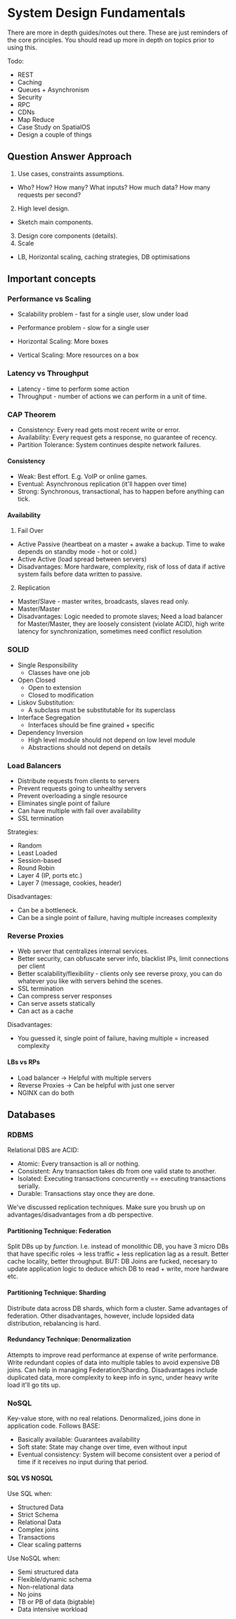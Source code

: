 
# System Design Fundamentals

There are more in depth guides/notes out there. These are just reminders of the core principles. You should read up more in depth on topics prior to using this.

Todo:
- REST
- Caching
- Queues + Asynchronism
- Security
- RPC
- CDNs
- Map Reduce
- Case Study on SpatialOS
- Design a couple of things

## Question Answer Approach

1. Use cases, constraints assumptions.
  - Who? How? How many? What inputs? How much data? How many requests per second?
2. High level design.
  - Sketch main components.
3. Design core components (details).
4. Scale
  - LB, Horizontal scaling, caching strategies, DB optimisations
 
## Important concepts
  
### Performance vs Scaling

- Scalability problem - fast for a single user, slow under load
- Performance problem - slow for a single user

- Horizontal Scaling: More boxes
- Vertical Scaling: More resources on a box

### Latency vs Throughput

- Latency - time to perform some action
- Throughput - number of actions we can perform in a unit of time.

### CAP Theorem

- Consistency: Every read gets most recent write or error.
- Availability: Every request gets a response, no guarantee of recency.
- Partition Tolerance: System continues despite network failures.

#### Consistency

- Weak: Best effort. E.g. VoIP or online games.
- Eventual: Asynchronous replication (it'll happen over time)
- Strong: Synchronous, transactional, has to happen before anything can tick.

#### Availability

1. Fail Over
  - Active Passive (heartbeat on a master + awake a backup. Time to wake depends on standby mode - hot or cold.)
  - Active Active (load spread between servers)
  - Disadvantages: More hardware, complexity, risk of loss of data if active system fails before data written to passive.
2. Replication
  - Master/Slave - master writes, broadcasts, slaves read only.
  - Master/Master
  - Disadvantages: Logic needed to promote slaves; Need a load balancer for Master/Master, they are loosely consistent (violate ACID), high write latency for synchronization, sometimes need conflict resolution
  
### SOLID

- Single Responsibility
  - Classes have one job
- Open Closed
  - Open to extension
  - Closed to modification
- Liskov Substitution:
  - A subclass must be substitutable for its superclass
- Interface Segregation
  - Interfaces should be fine grained + specific
- Dependency Inversion
  - High level module should not depend on low level module
  - Abstractions should not depend on details
  
### Load Balancers

- Distribute requests from clients to servers
- Prevent requests going to unhealthy servers
- Prevent overloading a single resource
- Eliminates single point of failure
- Can have multiple with fail over availability
- SSL termination

Strategies:

- Random
- Least Loaded
- Session-based
- Round Robin
- Layer 4 (IP, ports etc.)
- Layer 7 (message, cookies, header)

Disadvantages:

- Can be a bottleneck.
- Can be a single point of failure, having multiple increases complexity

### Reverse Proxies

- Web server that centralizes internal services.
- Better security, can obfuscate server info, blacklist IPs, limit connections per client
- Better scalability/flexibility - clients only see reverse proxy, you can do whatever you like with servers behind the scenes.
- SSL termination
- Can compress server responses
- Can serve assets statically
- Can act as a cache

Disadvantages:

- You guessed it, single point of failure, having multiple = increased complexity

#### LBs vs RPs

- Load balancer -> Helpful with multiple servers
- Reverse Proxies -> Can be helpful with just one server
- NGINX can do both

## Databases

### RDBMS

Relational DBS are ACID:

- Atomic: Every transaction is all or nothing.
- Consistent: Any transaction takes db from one valid state to another.
- Isolated: Executing transactions concurrently == executing transactions serially.
- Durable: Transactions stay once they are done.

We've discussed replication techniques. Make sure you brush up on advantages/disadvantages from a db perspective.

#### Partitioning Technique: Federation

Split DBs up by *function*. I.e. instead of monolithic DB, you have 3 micro DBs that have specific roles -> less traffic + less replication lag as a result. Better cache locality, better throughput.
BUT: DB Joins are fucked, necesary to update application logic to deduce which DB to read + write, more hardware etc.

#### Partitioning Technique: Sharding

Distribute data across DB shards, which form a cluster. Same advantages of federation.
Other disadvantages, however, include lopsided data distribution, rebalancing is hard.

#### Redundancy Technique: Denormalization

Attempts to improve read performance at expense of write performance. Write redundant copies of data into multiple tables to avoid expensive DB joins. Can help in managing Federation/Sharding. 
Disadvantages include duplicated data, more complexity to keep info in sync, under heavy write load it'll go tits up.

### NoSQL

Key-value store, with no real relations.  Denormalized, joins done in application code. Follows BASE:

- Basically available: Guarantees availability
- Soft state: State may change over time, even without input
- Eventual consistency: System will become consistent over a period of time if it receives no input during that period.

#### SQL VS NOSQL

Use SQL when:

- Structured Data
- Strict Schema
- Relational Data
- Complex joins
- Transactions
- Clear scaling patterns

Use NoSQL when:

- Semi structured data
- Flexible/dynamic schema
- Non-relational data
- No joins
- TB or PB of data (bigtable)
- Data intensive workload


```python

```

